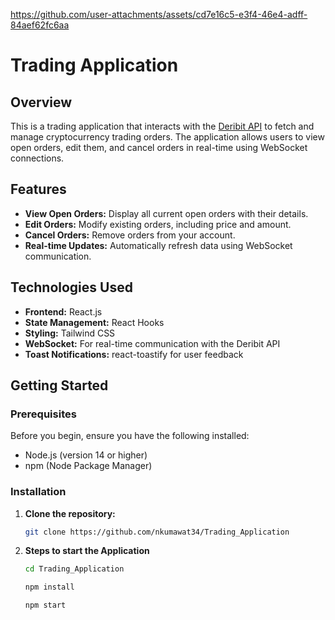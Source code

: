 

https://github.com/user-attachments/assets/cd7e16c5-e3f4-46e4-adff-84aef62fc6aa

# Trading Application

## Overview

This is a trading application that interacts with the [Deribit API](https://docs.deribit.com) to fetch and manage cryptocurrency trading orders. The application allows users to view open orders, edit them, and cancel orders in real-time using WebSocket connections.

## Features

- **View Open Orders:** Display all current open orders with their details.
- **Edit Orders:** Modify existing orders, including price and amount.
- **Cancel Orders:** Remove orders from your account.
- **Real-time Updates:** Automatically refresh data using WebSocket communication.

## Technologies Used

- **Frontend:** React.js
- **State Management:** React Hooks
- **Styling:** Tailwind CSS
- **WebSocket:** For real-time communication with the Deribit API
- **Toast Notifications:** react-toastify for user feedback

## Getting Started

### Prerequisites

Before you begin, ensure you have the following installed:

- Node.js (version 14 or higher)
- npm (Node Package Manager)

### Installation

1. **Clone the repository:**

   ```bash
   git clone https://github.com/nkumawat34/Trading_Application

2. **Steps to start the Application**
   ```bash   
   cd Trading_Application
   
   npm install
   
   npm start
   
